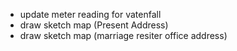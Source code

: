 - update meter reading for vatenfall
- draw sketch map (Present Address)
- draw sketch map (marriage resiter office address)